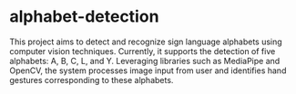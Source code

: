 # alphabet-detection
This project aims to detect and recognize sign language alphabets using computer vision techniques. Currently, it supports the detection of five alphabets: A, B, C, L, and Y. Leveraging libraries such as MediaPipe and OpenCV, the system processes image input from user and identifies hand gestures corresponding to these alphabets.
